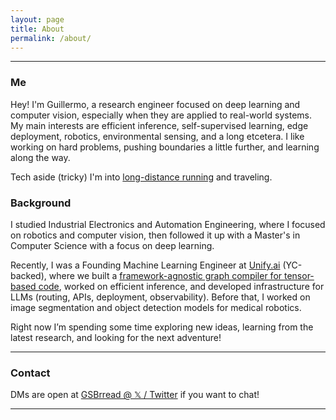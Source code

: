 ```yaml
---
layout: page
title: About
permalink: /about/
---
```


***

### Me

Hey! I'm Guillermo, a research engineer focused on deep learning and computer vision, especially when they are applied to real-world systems. My main interests are efficient inference, self-supervised learning, edge deployment, robotics, environmental sensing, and a long etcetera. I like working on hard problems, pushing boundaries a little further, and learning along the way.

Tech aside (tricky) I'm into [long-distance running](https://www.strava.com/athletes/135079462) and traveling.

### Background

I studied Industrial Electronics and Automation Engineering, where I focused on robotics and computer vision, then followed it up with a Master's in Computer Science with a focus on deep learning.

Recently, I was a Founding Machine Learning Engineer at [Unify.ai](https://unify.ai/) (YC-backed), where we built a [framework-agnostic graph compiler for tensor-based code](https://neurips.cc/virtual/2023/80704), worked on efficient inference, and developed infrastructure for LLMs (routing, APIs, deployment, observability). Before that, I worked on image segmentation and object detection models for medical robotics.

Right now I’m spending some time exploring new ideas, learning from the latest research, and looking for the next adventure!

***

### Contact

DMs are open at [GSBrread @ 𝕏 / Twitter](https://twitter.com/GSBrread) if you want to chat!

***
